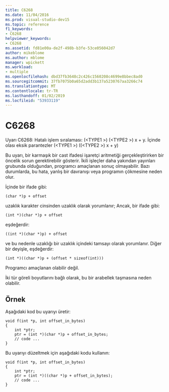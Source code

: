 ```yaml
---
title: C6268
ms.date: 11/04/2016
ms.prod: visual-studio-dev15
ms.topic: reference
f1_keywords:
- C6268
helpviewer_keywords:
- C6268
ms.assetid: fd81e00a-de2f-498b-b3fe-53ce056042d7
author: mikeblome
ms.author: mblome
manager: wpickett
ms.workload:
- multiple
ms.openlocfilehash: dbd37fb3648c2c426c1560208c4699e8bbec8ad0
ms.sourcegitcommit: 37fb7075b0a65d2add3b137a5230767aa3266c74
ms.translationtype: MT
ms.contentlocale: tr-TR
ms.lasthandoff: 01/02/2019
ms.locfileid: "53933119"
---
```

# <a name="c6268"></a>C6268
Uyarı C6268: Hatalı işlem sıralaması: (\<TYPE1 >) (\<TYPE2 >) x + y. İçinde olası eksik parantezler (\<TYPE1 >) ((\<TYPE2 >) x + y)

 Bu uyarı, bir karmaşık bir cast ifadesi işaretçi aritmetiği gerçekleştirirken bir öncelik sorun gerektirebilir gösterir. İkili işleçler daha yakından yayınları grubunda olduğundan, programcı amaçlanan sonuç olmayabilir. Bazı durumlarda, bu hata, yanlış bir davranışı veya programın çökmesine neden olur.

 İçinde bir ifade gibi:

 `(char *)p + offset`

 uzaklık karakter cinsinden uzaklık olarak yorumlanır; Ancak, bir ifade gibi:

 `(int *)(char *)p + offset`

 eşdeğerdir:

 `((int *)(char *)p) + offset`

 ve bu nedenle uzaklığı bir uzaklık içindeki tamsayı olarak yorumlanır. Diğer bir deyişle, eşdeğerdir:

 `(int *)((char *)p + (offset * sizeof(int)))`

 Programcı amaçlanan olabilir değil.

 İki tür göreli boyutlarını bağlı olarak, bu bir arabellek taşmasına neden olabilir.

## <a name="example"></a>Örnek
 Aşağıdaki kod bu uyarıyı üretir:

```
void f(int *p, int offset_in_bytes)
{
    int *ptr;
    ptr = (int *)(char *)p + offset_in_bytes;
    // code ...
}
```

 Bu uyarıyı düzeltmek için aşağıdaki kodu kullanın:

```
void f(int *p, int offset_in_bytes)
{
    int *ptr;
    ptr = (int *)((char *)p + offset_in_bytes);
    // code ...
}
```